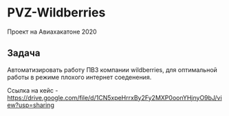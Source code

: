 # PVZ-Wildberries
Проект на Авиахакатоне 2020



<h2>Задача</h2>

Автоматизировать работу ПВЗ компании wildberries, для оптимальной работы в режиме плохого  интернет соеденения.

Ссылка на кейс - https://drive.google.com/file/d/1CN5xpeHrrxBy2Fy2MXP0oonYHjnyO9bJ/view?usp=sharing